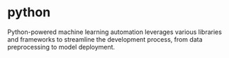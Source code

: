 # python
Python-powered machine learning automation leverages various libraries and frameworks to streamline the development process, from data preprocessing to model deployment. 

